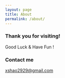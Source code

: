 ```yaml
---
layout: page
title: About
permalink: /about/
---
```


### Thank you for visiting!

Good Luck & Have Fun !

### Contact me

[xshao2929@gmail.com](mailto:email@domain.com)
